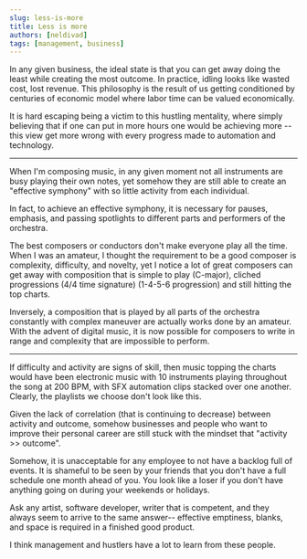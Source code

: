 ```yaml
---
slug: less-is-more
title: Less is more
authors: [neldivad]
tags: [management, business]
---
```


In any given business, the ideal state is that you can get away doing the least while creating the most outcome. In practice, idling looks like wasted cost, lost revenue. This philosophy is the result of us getting conditioned by centuries of economic model where labor time can be valued economically. 

<!-- truncate -->

It is hard escaping being a victim to this hustling mentality, where simply believing that if one can put in more hours one would be achieving more -- this view get more wrong with every progress made to automation and technology. 

--- 

When I'm composing music, in any given moment not all instruments are busy playing their own notes, yet somehow they are still able to create an "effective symphony" with so little activity from each individual. 

In fact, to achieve an effective symphony, it is necessary for pauses, emphasis, and passing spotlights to different parts and performers of the orchestra. 

The best composers or conductors don't make everyone play all the time. When I was an amateur, I thought the requirement to be a good composer is complexity, difficulty, and novelty, yet I notice a lot of great composers can get away with composition that is simple to play (C-major), cliched progressions (4/4 time signature) (1-4-5-6 progression) and still hitting the top charts. 

Inversely, a composition that is played by all parts of the orchestra constantly with complex maneuver are actually works done by an amateur. With the advent of digital music, it is now possible for composers to write in range and complexity that are impossible to perform. 

--- 

If difficulty and activity are signs of skill, then music topping the charts would have been electronic music with 10 instruments playing throughout the song at 200 BPM, with SFX automation clips stacked over one another. Clearly, the playlists we choose don't look like this. 

Given the lack of correlation (that is continuing to decrease) between activity and outcome, somehow businesses and people who want to improve their personal career are still stuck with the mindset that "activity >> outcome". 

Somehow, it is unacceptable for any employee to not have a backlog full of events. It is shameful to be seen by your friends that you don't have a full schedule one month ahead of you. You look like a loser if you don't have anything going on during your weekends or holidays. 

Ask any artist, software developer, writer that is competent, and they always seem to arrive to the same answer-- effective emptiness, blanks, and space is required in a finished good product. 

I think management and hustlers have a lot to learn from these people. 